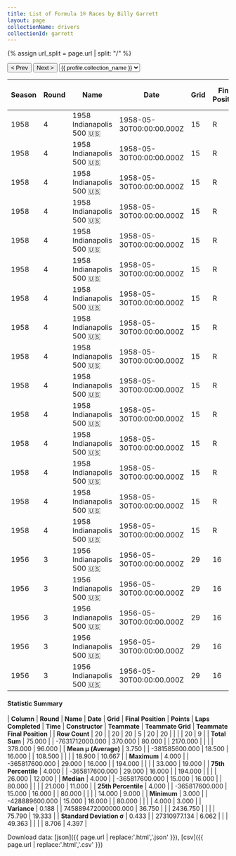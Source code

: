 ```yaml
---
title: List of Formula 1® Races by Billy Garrett
layout: page
collectionName: drivers
collectionId: garrett
---
```


{% assign url_split = page.url | split: "/" %}
<div id="collection-navigation">
<button onclick="selector.options[selector.selectedIndex-1].value && (window.location = selector.options[selector.selectedIndex-1].value);">&lt; Prev</button>
<button onclick="selector.options[selector.selectedIndex+1].value && (window.location = selector.options[selector.selectedIndex+1].value);">Next &gt;</button>
<select id="selector" onchange="this.options[this.selectedIndex].value && (window.location = this.options[this.selectedIndex].value);">
  {% for collectionId in site.data[page.collectionName].refs %}
    {% if collectionId == page.collectionId %}
      {% assign selected = "selected" %}
    {% else %}
      {% assign selected = "" %}
    {% endif %}
    {% assign profile = site.data[page.collectionName][collectionId].profile %}
    <option value="/f1/{{ page.collectionName }}/{{ collectionId }}/{{ url_split[4] }}" {{ selected }}>{{ profile.collection_name }}</option>
  {% endfor %}
</select>
</div>

| Season | Round | Name | Date | Grid | Final Position | Points | Laps Completed | Time | Constructor | Teammate | Teammate Grid | Teammate Final Position |
|--|--|--|--|--|--|--|--|--|--|--|--|--|
| 1958 | 4 | 1958 Indianapolis 500 🇺🇸 | 1958-05-30T00:00:00.000Z | 15 | R | 0.0 | 80 |   | Kurtis Kraft 🇺🇸 | [Johnny Boyd 🇺🇸](/f1/drivers/boyd) | 8 | 3 |
| 1958 | 4 | 1958 Indianapolis 500 🇺🇸 | 1958-05-30T00:00:00.000Z | 15 | R | 0.0 | 80 |   | Kurtis Kraft 🇺🇸 | [Eddie Johnson 🇺🇸](/f1/drivers/johnson) | 26 | 9 |
| 1958 | 4 | 1958 Indianapolis 500 🇺🇸 | 1958-05-30T00:00:00.000Z | 15 | R | 0.0 | 80 |   | Kurtis Kraft 🇺🇸 | [Bill Cheesbourg 🇺🇸](/f1/drivers/cheesbourg) | 33 | 10 |
| 1958 | 4 | 1958 Indianapolis 500 🇺🇸 | 1958-05-30T00:00:00.000Z | 15 | R | 0.0 | 80 |   | Kurtis Kraft 🇺🇸 | [Al Keller 🇺🇸](/f1/drivers/keller) | 21 | 11 |
| 1958 | 4 | 1958 Indianapolis 500 🇺🇸 | 1958-05-30T00:00:00.000Z | 15 | R | 0.0 | 80 |   | Kurtis Kraft 🇺🇸 | [Johnnie Parsons 🇺🇸](/f1/drivers/parsons) | 6 | 12 |
| 1958 | 4 | 1958 Indianapolis 500 🇺🇸 | 1958-05-30T00:00:00.000Z | 15 | R | 0.0 | 80 |   | Kurtis Kraft 🇺🇸 | [Bob Christie 🇺🇸](/f1/drivers/christie) | 17 | R |
| 1958 | 4 | 1958 Indianapolis 500 🇺🇸 | 1958-05-30T00:00:00.000Z | 15 | R | 0.0 | 80 |   | Kurtis Kraft 🇺🇸 | [Mike Magill 🇺🇸](/f1/drivers/magill) | 31 | D |
| 1958 | 4 | 1958 Indianapolis 500 🇺🇸 | 1958-05-30T00:00:00.000Z | 15 | R | 0.0 | 80 |   | Kurtis Kraft 🇺🇸 | [Paul Russo 🇺🇸](/f1/drivers/paul_russo) | 14 | R |
| 1958 | 4 | 1958 Indianapolis 500 🇺🇸 | 1958-05-30T00:00:00.000Z | 15 | R | 0.0 | 80 |   | Kurtis Kraft 🇺🇸 | [Shorty Templeman 🇺🇸](/f1/drivers/templeman) | 23 | R |
| 1958 | 4 | 1958 Indianapolis 500 🇺🇸 | 1958-05-30T00:00:00.000Z | 15 | R | 0.0 | 80 |   | Kurtis Kraft 🇺🇸 | [Johnny Thomson 🇺🇸](/f1/drivers/thomson) | 22 | R |
| 1958 | 4 | 1958 Indianapolis 500 🇺🇸 | 1958-05-30T00:00:00.000Z | 15 | R | 0.0 | 80 |   | Kurtis Kraft 🇺🇸 | [Bob Veith 🇺🇸](/f1/drivers/veith) | 4 | R |
| 1958 | 4 | 1958 Indianapolis 500 🇺🇸 | 1958-05-30T00:00:00.000Z | 15 | R | 0.0 | 80 |   | Kurtis Kraft 🇺🇸 | [Pat O'Connor 🇺🇸](/f1/drivers/connor) | 5 | R |
| 1958 | 4 | 1958 Indianapolis 500 🇺🇸 | 1958-05-30T00:00:00.000Z | 15 | R | 0.0 | 80 |   | Kurtis Kraft 🇺🇸 | [Paul Goldsmith 🇺🇸](/f1/drivers/goldsmith) | 16 | R |
| 1958 | 4 | 1958 Indianapolis 500 🇺🇸 | 1958-05-30T00:00:00.000Z | 15 | R | 0.0 | 80 |   | Kurtis Kraft 🇺🇸 | [Jerry Unser 🇺🇸](/f1/drivers/jerry_unser) | 24 | R |
| 1958 | 4 | 1958 Indianapolis 500 🇺🇸 | 1958-05-30T00:00:00.000Z | 15 | R | 0.0 | 80 |   | Kurtis Kraft 🇺🇸 | [Len Sutton 🇺🇸](/f1/drivers/sutton) | 27 | R |
| 1956 | 3 | 1956 Indianapolis 500 🇺🇸 | 1956-05-30T00:00:00.000Z | 29 | 16 | 0.0 | 194 |   | Kuzma 🇺🇸 | [Bob Sweikert 🇺🇸](/f1/drivers/sweikert) | 10 | 6 |
| 1956 | 3 | 1956 Indianapolis 500 🇺🇸 | 1956-05-30T00:00:00.000Z | 29 | 16 | 0.0 | 194 |   | Kuzma 🇺🇸 | [Gene Hartley 🇺🇸](/f1/drivers/hartley) | 22 | 11 |
| 1956 | 3 | 1956 Indianapolis 500 🇺🇸 | 1956-05-30T00:00:00.000Z | 29 | 16 | 0.0 | 194 |   | Kuzma 🇺🇸 | [Eddie Johnson 🇺🇸](/f1/drivers/johnson) | 32 | 15 |
| 1956 | 3 | 1956 Indianapolis 500 🇺🇸 | 1956-05-30T00:00:00.000Z | 29 | 16 | 0.0 | 194 |   | Kuzma 🇺🇸 | [Jimmy Bryan 🇺🇸](/f1/drivers/bryan) | 19 | 19 |
| 1956 | 3 | 1956 Indianapolis 500 🇺🇸 | 1956-05-30T00:00:00.000Z | 29 | 16 | 0.0 | 194 |   | Kuzma 🇺🇸 | [Johnny Thomson 🇺🇸](/f1/drivers/thomson) | 18 | R |

#### Statistic Summary

| **Column** | **Round** | **Name** | **Date** | **Grid** | **Final Position** | **Points** | **Laps Completed** | **Time** | **Constructor** | **Teammate** | **Teammate Grid** | **Teammate Final Position** |
| **Row Count** | 20 |  | 20 | 20 | 5 | 20 | 20 |  |  |  | 20 | 9 |
| **Total Sum** | 75.000 |  | -7631712000.000 | 370.000 | 80.000 |  | 2170.000 |  |  |  | 378.000 | 96.000 |
| **Mean μ (Average)** | 3.750 |  | -381585600.000 | 18.500 | 16.000 |  | 108.500 |  |  |  | 18.900 | 10.667 |
| **Maximum** | 4.000 |  | -365817600.000 | 29.000 | 16.000 |  | 194.000 |  |  |  | 33.000 | 19.000 |
| **75th Percentile** | 4.000 |  | -365817600.000 | 29.000 | 16.000 |  | 194.000 |  |  |  | 26.000 | 12.000 |
| **Median** | 4.000 |  | -365817600.000 | 15.000 | 16.000 |  | 80.000 |  |  |  | 21.000 | 11.000 |
| **25th Percentile** | 4.000 |  | -365817600.000 | 15.000 | 16.000 |  | 80.000 |  |  |  | 14.000 | 9.000 |
| **Minimum** | 3.000 |  | -428889600.000 | 15.000 | 16.000 |  | 80.000 |  |  |  | 4.000 | 3.000 |
| **Variance** | 0.188 |  | 745889472000000.000 | 36.750 |  |  | 2436.750 |  |  |  | 75.790 | 19.333 |
| **Standard Deviation σ** | 0.433 |  | 27310977.134 | 6.062 |  |  | 49.363 |  |  |  | 8.706 | 4.397 |

Download data: [json]({{ page.url | replace:'.html','.json' }}), [csv]({{ page.url | replace:'.html','.csv' }})
